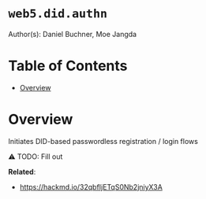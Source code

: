 # `web5.did.authn` <!-- omit in toc -->

Author(s): Daniel Buchner, Moe Jangda

# Table of Contents <!-- omit in toc -->

- [Overview](#overview)

# Overview
Initiates DID-based passwordless registration / login flows

⚠ TODO: Fill out

**Related**:
* https://hackmd.io/32qbfIjETqS0Nb2jniyX3A